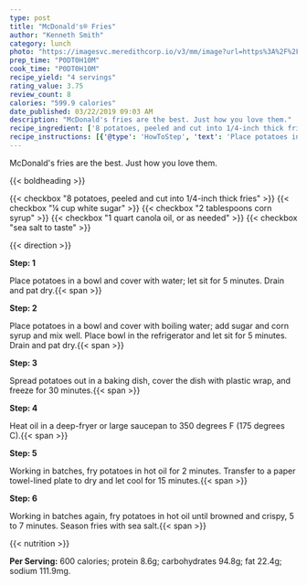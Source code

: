 ```yaml
---
type: post
title: "McDonald's® Fries"
author: "Kenneth Smith"
category: lunch
photo: "https://imagesvc.meredithcorp.io/v3/mm/image?url=https%3A%2F%2Fimages.media-allrecipes.com%2Fuserphotos%2F6759218.jpg"
prep_time: "P0DT0H10M"
cook_time: "P0DT0H10M"
recipe_yield: "4 servings"
rating_value: 3.75
review_count: 8
calories: "599.9 calories"
date_published: 03/22/2019 09:03 AM
description: "McDonald's fries are the best. Just how you love them."
recipe_ingredient: ['8 potatoes, peeled and cut into 1/4-inch thick fries', '¼ cup white sugar', '2 tablespoons corn syrup', '1 quart canola oil, or as needed', 'sea salt to taste']
recipe_instructions: [{'@type': 'HowToStep', 'text': 'Place potatoes in a bowl and cover with water; let sit for 5 minutes. Drain and pat dry.\n'}, {'@type': 'HowToStep', 'text': 'Place potatoes in a bowl and cover with boiling water; add sugar and corn syrup and mix well. Place bowl in the refrigerator and let sit for 5 minutes. Drain and pat dry.\n'}, {'@type': 'HowToStep', 'text': 'Spread potatoes out in a baking dish, cover the dish with plastic wrap, and freeze for 30 minutes.\n'}, {'@type': 'HowToStep', 'text': 'Heat oil in a deep-fryer or large saucepan to 350 degrees F (175 degrees C).\n'}, {'@type': 'HowToStep', 'text': 'Working in batches, fry potatoes in hot oil for 2 minutes. Transfer to a paper towel-lined plate to dry and let cool for 15 minutes.\n'}, {'@type': 'HowToStep', 'text': 'Working in batches again, fry potatoes in hot oil until browned and crispy, 5 to 7 minutes. Season fries with sea salt.\n'}]
---
```


McDonald's fries are the best. Just how you love them. 

{{< boldheading >}}

{{< checkbox "8  potatoes, peeled and cut into 1/4-inch thick fries" >}}
{{< checkbox "¼ cup white sugar" >}}
{{< checkbox "2 tablespoons corn syrup" >}}
{{< checkbox "1 quart canola oil, or as needed" >}}
{{< checkbox "sea salt to taste" >}}


{{< direction >}}

**Step: 1**

Place potatoes in a bowl and cover with water; let sit for 5 minutes. Drain and pat dry.{{< span >}}

**Step: 2**

Place potatoes in a bowl and cover with boiling water; add sugar and corn syrup and mix well. Place bowl in the refrigerator and let sit for 5 minutes. Drain and pat dry.{{< span >}}

**Step: 3**

Spread potatoes out in a baking dish, cover the dish with plastic wrap, and freeze for 30 minutes.{{< span >}}

**Step: 4**

Heat oil in a deep-fryer or large saucepan to 350 degrees F (175 degrees C).{{< span >}}

**Step: 5**

Working in batches, fry potatoes in hot oil for 2 minutes. Transfer to a paper towel-lined plate to dry and let cool for 15 minutes.{{< span >}}

**Step: 6**

Working in batches again, fry potatoes in hot oil until browned and crispy, 5 to 7 minutes. Season fries with sea salt.{{< span >}}

{{< nutrition >}}

**Per Serving:** 600 calories; protein 8.6g; carbohydrates 94.8g; fat 22.4g; sodium 111.9mg.
